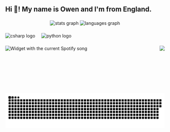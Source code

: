 <h2 align="left">Hi 👋! My name is Owen and I'm from England.</h2>

###

<div align="center">
  <img src="https://github-readme-stats.vercel.app/api?username=owenlol2132&hide_title=false&hide_rank=false&show_icons=true&include_all_commits=true&count_private=true&disable_animations=false&theme=nightowl&locale=en&hide_border=false" height="150" alt="stats graph"  />
  <img src="https://github-readme-stats.vercel.app/api/top-langs?username=owenlol2132&locale=en&hide_title=false&layout=compact&card_width=320&langs_count=5&theme=nightowl&hide_border=false" height="150" alt="languages graph"  />
</div>

###

<div align="left">
  <img src="https://cdn.jsdelivr.net/gh/devicons/devicon/icons/csharp/csharp-original.svg" height="30" alt="csharp logo"  />
  <img width="12" />
  <img src="https://cdn.jsdelivr.net/gh/devicons/devicon/icons/python/python-original.svg" height="30" alt="python logo"  />
</div>

###

<img align="right" height="150" src="https://i.imgur.com/HhmWrvh.png"  />

###

<div align="left">
  <img src="?theme=dark" alt="Widget with the current Spotify song"  />
</div>

###

<img src="https://raw.githubusercontent.com/owenlol2132/owenlol2132/output/snake.svg" alt="Snake animation" />

###
